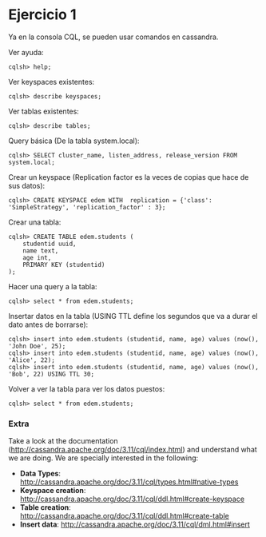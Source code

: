 # Ejercicio 1

Ya en la consola CQL, se pueden usar comandos en cassandra.

Ver ayuda:

```cassandra
cqlsh> help;
```

Ver keyspaces existentes:

```cassandra
cqlsh> describe keyspaces;
```

Ver tablas existentes:

```cassandra
cqlsh> describe tables;
```

Query básica (De la tabla system.local):

```cassandra
cqlsh> SELECT cluster_name, listen_address, release_version FROM system.local;
```

Crear un keyspace (Replication factor es la veces de copias que hace de sus datos):

```cassandra
cqlsh> CREATE KEYSPACE edem WITH  replication = {'class': 'SimpleStrategy', 'replication_factor' : 3};
```

Crear una tabla:

```cassandra
cqlsh> CREATE TABLE edem.students (
    studentid uuid,
    name text,
    age int,
    PRIMARY KEY (studentid)
);
```

Hacer una query a la tabla:

```cassandra
cqlsh> select * from edem.students;
```

Insertar datos en la tabla (USING TTL define los segundos que va a durar el dato antes de borrarse):

```cassandra
cqlsh> insert into edem.students (studentid, name, age) values (now(), 'John Doe', 25);
cqlsh> insert into edem.students (studentid, name, age) values (now(), 'Alice', 22);
cqlsh> insert into edem.students (studentid, name, age) values (now(), 'Bob', 22) USING TTL 30;
```

Volver a ver la tabla para ver los datos puestos:

```cassandra
cqlsh> select * from edem.students;
```

### Extra

Take a look at the documentation (http://cassandra.apache.org/doc/3.11/cql/index.html) and understand what we are doing.
We are specially interested in the following:

* **Data Types**: http://cassandra.apache.org/doc/3.11/cql/types.html#native-types
* **Keyspace creation**: http://cassandra.apache.org/doc/3.11/cql/ddl.html#create-keyspace
* **Table creation**: http://cassandra.apache.org/doc/3.11/cql/ddl.html#create-table
* **Insert data**: http://cassandra.apache.org/doc/3.11/cql/dml.html#insert